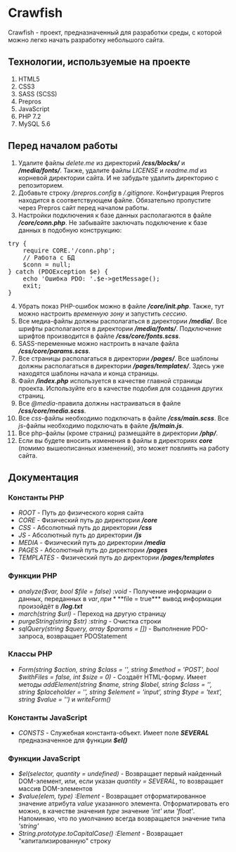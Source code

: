 # Crawfish

Crawfish - проект, предназначенный для разработки среды, с которой можно легко начать разработку небольшого сайта.

## Технологии, используемые на проекте

1. HTML5
2. CSS3
3. SASS (SCSS)
4. Prepros
5. JavaScript
6. PHP 7.2
7. MySQL 5.6

## Перед началом работы

1. Удалите файлы *delete.me* из директорий ***/css/blocks/*** и ***/media/fonts/***. Также, удалите файлы *LICENSE* и *readme.md* из корневой директории сайта. И не забудьте удалить директорию с репозиторием.
2. Добавьте строку */prepros.config* в */.gitignore*. Конфигурация Prepros находится в соответствующем файле. Обязательно пропустите через Prepros сайт перед началом работы.
3. Настройки подключения к базе данных располагаются в файле ***/core/conn.php***. Не забывайте заключать подключение к базе данных в подобную конструкцию:
<pre>
try {
    require CORE.'/conn.php';
    // Работа с БД
    $conn = null;
} catch (PDOException $e) {
    echo 'Ошибка PDO: '.$e->getMessage();
    exit;
}
</pre>
4. Убрать показ PHP-ошибок можно в файле ***/core/init.php***. Также, тут можно настроить *временную зону* и запустить *сессию*.
5. Все медиа-файлы должны располагаться в директории ***/media/***. Все шрифты располагаются в директории ***/media/fonts/***. Подключение шрифтов производится в файле ***/css/core/fonts.scss***.
6. SASS-переменные можно настроить в начале файла ***/css/core/params.scss***.
7. Все страницы располагаться в директории ***/pages/***. Все шаблоны должны располагаться в директории ***/pages/templates/***. Здесь уже находятся шаблоны начала и конца страницы.
8. Файл ***/index.php*** используется в качестве главной страницы проекта. Используйте его в качестве подобия для создания других страниц.
9. Все *@media*-правила должны настраиваться в файле ***/css/core/media.scss***.
10. Все *css*-файлы необходимо подключать в файле ***/css/main.scss***. Все *js*-файлы необходимо подключать в файле ***/js/main.js***.
11. Все php-файлы (кроме страниц) размещайте в директории ***/php/***.
12. Если вы будете вносить изменения в файлы в директориях ***core*** (помимо вышеописанных изменений), это может повлиять на работу сайта.

## Документация

### Константы PHP

+ *ROOT* - Путь до физического корня сайта
+ *CORE* - Физический путь до директории ***/core***
+ *CSS* - Абсолютный путь до директории ***/css***
+ *JS* - Абсолютный путь до директории ***/js***
+ *MEDIA* - Физический путь до директории ***/media***
+ *PAGES* - Абсолютный путь до директории ***/pages***
+ *TEMPLATES* - Физический путь до директории ***/pages/templates***

### Функции PHP

+ *analyze($var, bool $file = false) :void* - Получение информации о данных, переданных в $var, при ***$file = true*** вывод информации произойдёт в ***/log.txt***
+ *march(string $url)* - Переход на другую страницу
+ *purgeString(string $str) :string* - Очистка строки
+ *sqlQuery(string $query, array $params = [])* - Выполнение PDO-запроса, возвращает PDOStatement

### Классы PHP

+ *Form(string $action, string $class = '', string $method = 'POST', bool $withFiles = false, int $size = 0)* - Создаёт HTML-форму. Имеет методы *addElement(string $name, string $label, string $class = '', string $placeholder = '', string $element = 'input', string $type = 'text', string $value = '')* и *writeForm()*

### Константы JavaScript

+ *CONSTS* - Служебная константа-объект. Имеет поле ***SEVERAL*** предназначенное для функции ***$el()***

### Функции JavaScript

+ *$el(selector, quantity = undefined)* - Возвращает первый найденный DOM-элемент, или, если указан *quantity = SEVERAL*, то возвращает массив DOM-элементов
+ *$value(elem, type) :Element* - Возвращает отформатированное значение атрибута *value* указанного элемента. Отформатировать его можно, в качестве значения *type* значение *'int'* или *'float'*. Напоминаю, что по умолчанию всегда возвращается значение типа *'string'*
+ *String.prototype.toCapitalCase() :Element* - Возвращает "капитализированную" строку
